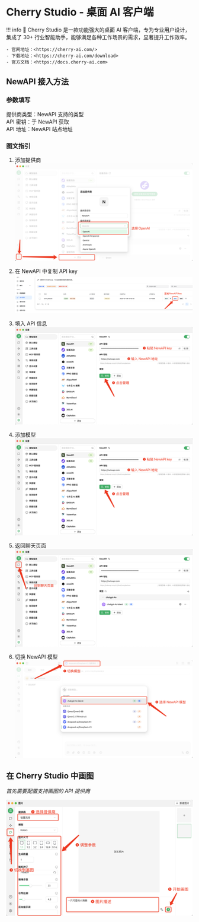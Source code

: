 # Cherry Studio - 桌面 AI 客户端
!!! info
    🍒 Cherry Studio 是一款功能强大的桌面 AI 客户端，专为专业用户设计，集成了 30+ 行业智能助手，能够满足各种工作场景的需求，显著提升工作效率。

    - 官网地址：<https://cherry-ai.com/>
    - 下载地址：<https://cherry-ai.com/download>
    - 官方文档：<https://docs.cherry-ai.com>

## NewAPI 接入方法

### 参数填写

提供商类型：NewAPI 支持的类型  
API 密钥：于 NewAPI 获取  
API 地址：NewAPI 站点地址  

### 图文指引

1. 添加提供商
![添加供应商](../assets/cherry_studio/add_provider.png)

2. 在 NewAPI 中复制 API key
![复制 API 密钥](../assets/cherry_studio/copy_api_key.png)

3. 填入 API 信息
![填入渠道信息](../assets/cherry_studio/fill_api_info.png)

4. 添加模型
![添加模型](../assets/cherry_studio/add_models.png)

5. 返回聊天页面
![切换聊天页面](../assets/cherry_studio/back_to_chat.png)

6. 切换 NewAPI 模型
![切换模型](../assets/cherry_studio/switch_model.png)

## 在 Cherry Studio 中画图

*首先需要配置支持画图的 API 提供商*

![画图](../assets/cherry_studio/paint.png)